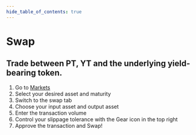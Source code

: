 ```yaml
---
hide_table_of_contents: true
---
```


# Swap

## Trade between PT, YT and the underlying yield-bearing token.

1. Go to [Markets](https://app.pendle.finance/pro/markets/)
2. Select your desired asset and maturity 
3. Switch to the swap tab 
4. Choose your input asset and output asset
5. Enter the transaction volume
6. Control your slippage tolerance with the Gear icon in the top right
7. Approve the transaction and Swap! 
